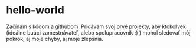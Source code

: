 # hello-world
Začínam s kódom a githubom. 
Pridávam svoj prvé projekty, aby ktokoľvek (ideálne buúci zamestnávateľ, alebo spolupracovník :) ) mohol sledovať môj pokrok, aj moje chyby, aj moje zlepšnia. 

